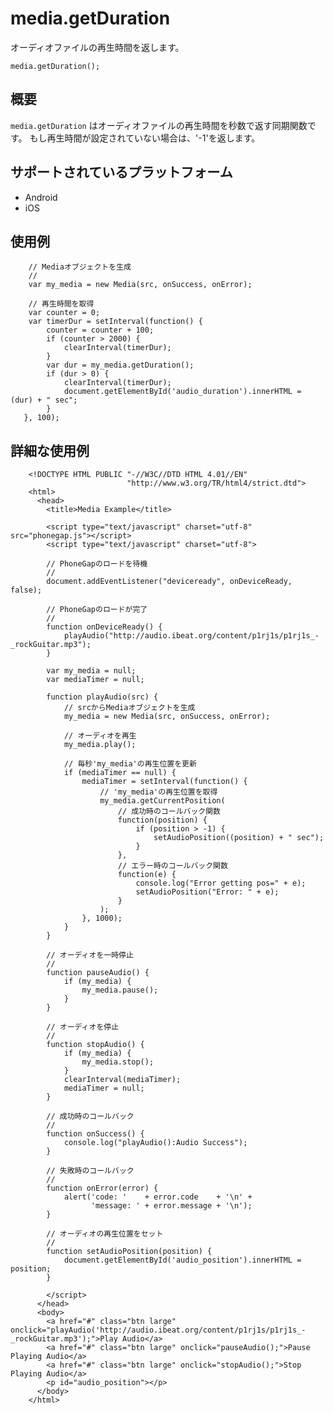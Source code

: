 media.getDuration
=================

オーディオファイルの再生時間を返します。

    media.getDuration();


概要
-----------

 `media.getDuration` はオーディオファイルの再生時間を秒数で返す同期関数です。
もし再生時間が設定されていない場合は、'-1'を返します。

サポートされているプラットフォーム
-------------------

- Android
- iOS
    
使用例
-------------

        // Mediaオブジェクトを生成
        //
        var my_media = new Media(src, onSuccess, onError);

        // 再生時間を取得
        var counter = 0;
        var timerDur = setInterval(function() {
            counter = counter + 100;
            if (counter > 2000) {
                clearInterval(timerDur);
            }
            var dur = my_media.getDuration();
            if (dur > 0) {
                clearInterval(timerDur);
                document.getElementById('audio_duration').innerHTML = (dur) + " sec";
            }
       }, 100);


詳細な使用例
------------

        <!DOCTYPE HTML PUBLIC "-//W3C//DTD HTML 4.01//EN"
                              "http://www.w3.org/TR/html4/strict.dtd">
        <html>
          <head>
            <title>Media Example</title>
        
            <script type="text/javascript" charset="utf-8" src="phonegap.js"></script>
            <script type="text/javascript" charset="utf-8">
        
            // PhoneGapのロードを待機
            //
            document.addEventListener("deviceready", onDeviceReady, false);
        
            // PhoneGapのロードが完了
            //
            function onDeviceReady() {
                playAudio("http://audio.ibeat.org/content/p1rj1s/p1rj1s_-_rockGuitar.mp3");
            }
        
            var my_media = null;
            var mediaTimer = null;
        
            function playAudio(src) {
                // srcからMediaオブジェクトを生成
                my_media = new Media(src, onSuccess, onError);
        
                // オーディオを再生
                my_media.play();
        
                // 毎秒'my_media'の再生位置を更新
                if (mediaTimer == null) {
                    mediaTimer = setInterval(function() {
                        // 'my_media'の再生位置を取得
                        my_media.getCurrentPosition(
                            // 成功時のコールバック関数
                            function(position) {
                                if (position > -1) {
                                    setAudioPosition((position) + " sec");
                                }
                            },
                            // エラー時のコールバック関数
                            function(e) {
                                console.log("Error getting pos=" + e);
                                setAudioPosition("Error: " + e);
                            }
                        );
                    }, 1000);
                }
            }
        
            // オーディオを一時停止
            // 
            function pauseAudio() {
                if (my_media) {
                    my_media.pause();
                }
            }
        
            // オーディオを停止
            // 
            function stopAudio() {
                if (my_media) {
                    my_media.stop();
                }
                clearInterval(mediaTimer);
                mediaTimer = null;
            }
        
            // 成功時のコールバック
            //
            function onSuccess() {
                console.log("playAudio():Audio Success");
            }
        
            // 失敗時のコールバック 
            //
            function onError(error) {
                alert('code: '    + error.code    + '\n' + 
                      'message: ' + error.message + '\n');
            }
        
            // オーディオの再生位置をセット
            // 
            function setAudioPosition(position) {
                document.getElementById('audio_position').innerHTML = position;
            }
        
            </script>
          </head>
          <body>
            <a href="#" class="btn large" onclick="playAudio('http://audio.ibeat.org/content/p1rj1s/p1rj1s_-_rockGuitar.mp3');">Play Audio</a>
            <a href="#" class="btn large" onclick="pauseAudio();">Pause Playing Audio</a>
            <a href="#" class="btn large" onclick="stopAudio();">Stop Playing Audio</a>
            <p id="audio_position"></p>
          </body>
        </html>
